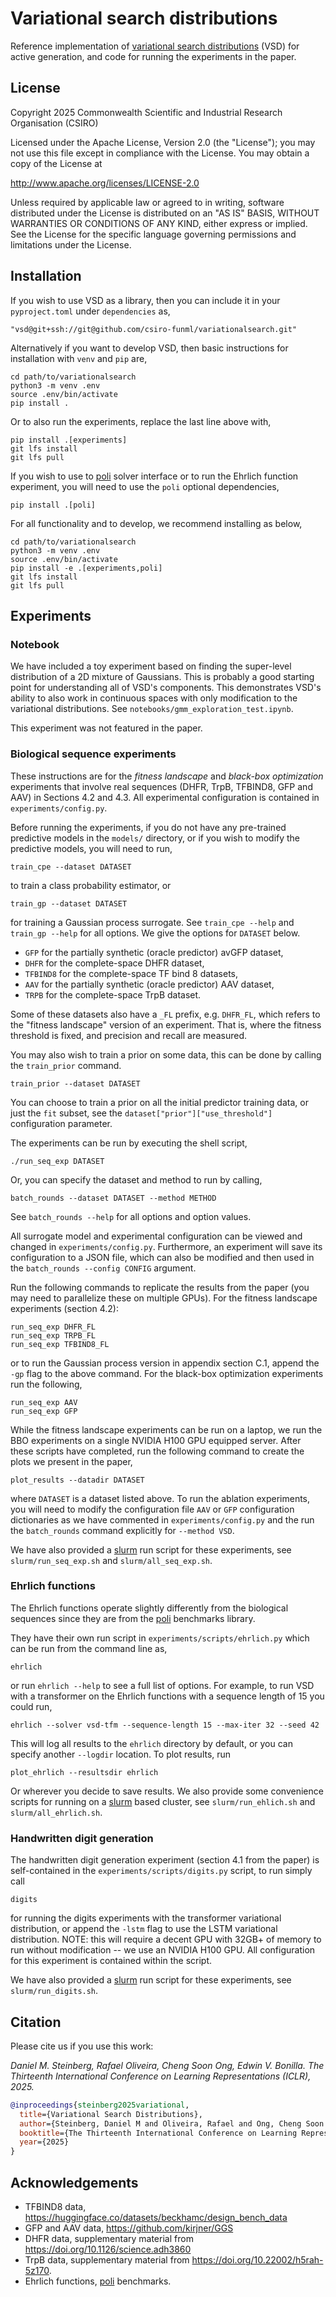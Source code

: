 # Variational search distributions

Reference implementation of [variational search
distributions](https://arxiv.org/abs/2409.06142) (VSD) for active generation,
and code for running the experiments in the paper.


## License

Copyright 2025 Commonwealth Scientific and Industrial Research Organisation
(CSIRO)

Licensed under the Apache License, Version 2.0 (the "License");
you may not use this file except in compliance with the License.
You may obtain a copy of the License at

http://www.apache.org/licenses/LICENSE-2.0

Unless required by applicable law or agreed to in writing, software
distributed under the License is distributed on an "AS IS" BASIS,
WITHOUT WARRANTIES OR CONDITIONS OF ANY KIND, either express or implied.
See the License for the specific language governing permissions and
limitations under the License.


## Installation

If you wish to use VSD as a library, then you can include it in your
`pyproject.toml` under `dependencies` as,

    "vsd@git+ssh://git@github.com/csiro-funml/variationalsearch.git"

Alternatively if you want to develop VSD, then basic instructions for
installation with `venv` and `pip` are,

    cd path/to/variationalsearch
    python3 -m venv .env
    source .env/bin/activate
    pip install .

Or to also run the experiments, replace the last line above with,

    pip install .[experiments]
    git lfs install
    git lfs pull

If you wish to use to
[poli](https://github.com/MachineLearningLifeScience/poli) solver interface or
to run the Ehrlich function experiment, you will need to use the `poli` optional
dependencies,

    pip install .[poli]


For all functionality and to develop, we recommend installing as below,

    cd path/to/variationalsearch
    python3 -m venv .env
    source .env/bin/activate
    pip install -e .[experiments,poli]
    git lfs install
    git lfs pull


## Experiments


### Notebook

We have included a toy experiment based on finding the super-level distribution
of a 2D mixture of Gaussians. This is probably a good starting point for
understanding all of VSD's components. This demonstrates VSD's ability to also
work in continuous spaces with only modification to the variational
distributions. See `notebooks/gmm_exploration_test.ipynb`.

This experiment was not featured in the paper.


### Biological sequence experiments

These instructions are for the _fitness landscape_ and _black-box optimization_
experiments that involve real sequences (DHFR, TrpB, TFBIND8, GFP and AAV) in
Sections 4.2 and 4.3. All experimental configuration is contained in
`experiments/config.py`.

Before running the experiments, if you do not have any pre-trained predictive
models in the `models/` directory, or if you wish to modify the predictive
models, you will need to run,

    train_cpe --dataset DATASET

to train a class probability estimator, or

    train_gp --dataset DATASET

for training a Gaussian process surrogate. See `train_cpe --help` and
`train_gp --help` for all options. We give the options for `DATASET` below.

- `GFP` for the partially synthetic (oracle predictor) avGFP dataset,
- `DHFR` for the complete-space DHFR dataset,
- `TFBIND8` for the complete-space TF bind 8 datasets,
- `AAV` for the partially synthetic (oracle predictor) AAV dataset,
- `TRPB` for the complete-space TrpB dataset.

Some of these datasets also have a `_FL` prefix, e.g. `DHFR_FL`, which refers to
the "fitness landscape" version of an experiment. That is, where the fitness
threshold is fixed, and precision and recall are measured.

You may also wish to train a prior on some data, this can be done by calling the
`train_prior` command.

    train_prior --dataset DATASET

You can choose to train a prior on all the initial predictor training data, or
just the `fit` subset, see the `dataset["prior"]["use_threshold"]`
configuration parameter.

The experiments can be run by executing the shell script,

    ./run_seq_exp DATASET

Or, you can specify the dataset and method to run by calling,

    batch_rounds --dataset DATASET --method METHOD

See `batch_rounds --help` for all options and option values.

All surrogate model and experimental configuration can be viewed and changed in
`experiments/config.py`. Furthermore, an experiment will save its configuration
to a JSON file, which can also be modified and then used in the
`batch_rounds --config CONFIG` argument.

Run the following commands to replicate the results from the paper (you may
need to parallelize these on multiple GPUs). For the fitness landscape
experiments (section 4.2):

    run_seq_exp DHFR_FL
    run_seq_exp TRPB_FL
    run_seq_exp TFBIND8_FL

or to run the Gaussian process version in appendix section C.1, append the
`-gp` flag to the above command. For the black-box optimization experiments run
the following,

    run_seq_exp AAV
    run_seq_exp GFP

While the fitness landscape experiments can be run on a laptop, we run the BBO
experiments on a single NVIDIA H100 GPU equipped server. After these scripts
have completed, run the following command to create the plots we present in the
paper,

    plot_results --datadir DATASET

where `DATASET` is a dataset listed above. To run the ablation experiments, you
will need to modify the configuration file `AAV` or `GFP` configuration
dictionaries as we have commented in `experiments/config.py` and the run the
`batch_rounds` command explicitly for `--method VSD`.

We have also provided a [slurm](https://slurm.schedmd.com/sacct.html) run script
for these experiments, see `slurm/run_seq_exp.sh` and `slurm/all_seq_exp.sh`.


### Ehrlich functions

The Ehrlich functions operate slightly differently from the biological
sequences since they are from the
[poli](https://github.com/MachineLearningLifeScience/poli) benchmarks library.

They have their own run script in `experiments/scripts/ehrlich.py` which can be
run from the command line as,

    ehrlich

or run `ehrlich --help` to see a full list of options. For example, to run VSD
with a transformer on the Ehrlich functions with a sequence length of 15 you
could run,

    ehrlich --solver vsd-tfm --sequence-length 15 --max-iter 32 --seed 42

This will log all results to the `ehrlich` directory by default, or you can
specify another `--logdir` location. To plot results, run

    plot_ehrlich --resultsdir ehrlich

Or wherever you decide to save results. We also provide some convenience
scripts for running on a [slurm](https://slurm.schedmd.com/sacct.html) based
cluster, see `slurm/run_ehlich.sh` and `slurm/all_ehrlich.sh`.


### Handwritten digit generation

The handwritten digit generation experiment (section 4.1 from the paper) is
self-contained in the `experiments/scripts/digits.py` script, to run simply call

    digits

for running the digits experiments with the transformer variational
distribution, or append the `-lstm` flag to use the LSTM variational
distribution. NOTE: this will require a decent GPU with 32GB+ of memory to run
without modification -- we use an NVIDIA H100 GPU. All configuration for this
experiment is contained within the script.

We have also provided a [slurm](https://slurm.schedmd.com/sacct.html) run script
for these experiments, see `slurm/run_digits.sh`.


## Citation

Please cite us if you use this work:

_Daniel M. Steinberg, Rafael Oliveira, Cheng Soon Ong, Edwin V. Bonilla.
The Thirteenth International Conference on Learning Representations (ICLR), 2025._

```bibtex
@inproceedings{steinberg2025variational,
  title={Variational Search Distributions},
  author={Steinberg, Daniel M and Oliveira, Rafael and Ong, Cheng Soon and Bonilla, Edwin V},
  booktitle={The Thirteenth International Conference on Learning Representations (ICLR)},
  year={2025}
}
```


## Acknowledgements
- TFBIND8 data, https://huggingface.co/datasets/beckhamc/design_bench_data
- GFP and AAV data, https://github.com/kirjner/GGS
- DHFR data, supplementary material from
  https://doi.org/10.1126/science.adh3860
- TrpB data, supplementary material from https://doi.org/10.22002/h5rah-5z170.
- Ehrlich functions, [poli](https://github.com/MachineLearningLifeScience/poli)
  benchmarks.
